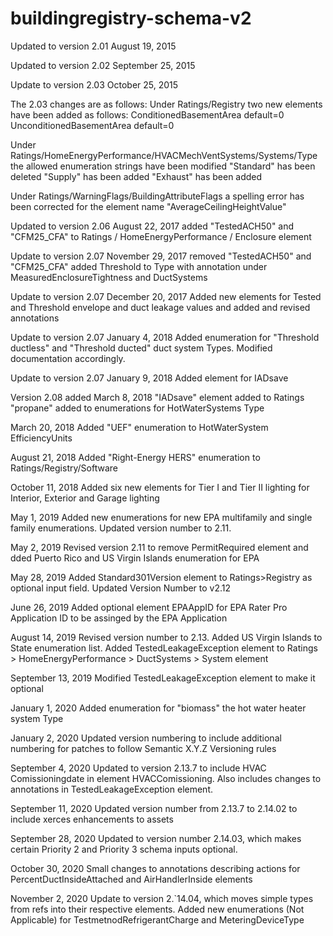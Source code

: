 # buildingregistry-schema-v2
Updated to version 2.01 August 19, 2015

Updated to version 2.02 September 25, 2015

Update to version 2.03 October 25, 2015

The 2.03 changes are as follows:
Under Ratings/Registry two new elements have been added as follows:
    ConditionedBasementArea default=0
    UnconditionedBasementArea default=0
    
Under Ratings/HomeEnergyPerformance/HVACMechVentSystems/Systems/Type the allowed enumeration strings have been modified
    "Standard" has been deleted
    "Supply" has been added
    "Exhaust" has been added
    
Under Ratings/WarningFlags/BuildingAttributeFlags a spelling error has been corrected for the element name
    "AverageCeilingHeightValue"
    
Updated to version 2.06 August 22, 2017
    added "TestedACH50" and "CFM25_CFA" to  Ratings / HomeEnergyPerformance / Enclosure element

Update to version 2.07 November 29, 2017
    removed "TestedACH50" and "CFM25_CFA"
    added Threshold to Type with annotation under MeasuredEnclosureTightness and DuctSystems
    
Update to version 2.07 December 20, 2017
    Added new elements for Tested and Threshold envelope and duct leakage values and 
    added and revised annotations
    
Update to version 2.07 January 4, 2018
    Added enumeration for "Threshold ductless" and "Threshold ducted" duct system Types. 
    Modified documentation accordingly.
    
Update to version 2.07 January 9, 2018
    Added element for IADsave 

Version 2.08 added March 8, 2018
    "IADsave" element added to Ratings
    "propane" added to enumerations for HotWaterSystems Type
    
March 20, 2018
    Added "UEF" enumeration to HotWaterSystem EfficiencyUnits
    
August 21, 2018
    Added "Right-Energy HERS" enumeration to Ratings/Registry/Software

October 11, 2018
    Added six new elements for Tier I and Tier II lighting for Interior, Exterior and Garage lighting
    
May 1, 2019
    Added new enumerations for new EPA multifamily and single family enumerations. Updated version number to 2.11.

May 2, 2019
    Revised version 2.11 to remove PermitRequired element and dded Puerto Rico and US Virgin Islands enumeration for EPA
    
May 28, 2019
    Added Standard301Version element to Ratings>Registry as optional input field. Updated Version Number to v2.12
    
June 26, 2019
    Added optional element EPAAppID for EPA Rater Pro Application ID to be assinged by the EPA Application

August 14, 2019
    Revised version number to 2.13. Added US Virgin Islands to State enumeration list. Added TestedLeakageException element to Ratings > HomeEnergyPerformance > DuctSystems > System element
    
September 13, 2019
    Modified TestedLeakageException element to make it optional
       
January 1, 2020
    Added enumeration for "biomass" the hot water heater system Type

January 2, 2020
    Updated version numbering to include additional numbering for patches to follow Semantic X.Y.Z Versioning rules
    
September 4, 2020
    Updated to version 2.13.7 to include HVAC Comissioningdate in element HVACComissioning. Also includes changes to annotations in TestedLeakageException element.

September 11, 2020
    Updated version number from 2.13.7 to 2.14.02 to include xerces enhancements to assets

September 28, 2020
    Updated to version number 2.14.03, which makes certain Priority 2 and Priority 3 schema inputs optional.

October 30, 2020
    Small changes to annotations describing actions for PercentDuctInsideAttached and AirHandlerInside elements

November 2, 2020
    Update to version 2.`14.04, which moves simple types from refs into their respective elements.
    Added new enumerations (Not Applicable) for TestmetnodRefrigerantCharge and MeteringDeviceType
